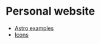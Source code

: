# Personal website

- [Astro examples](https://github.com/withastro/astro/tree/main/examples)
- [Icons](https://phosphoricons.com/)